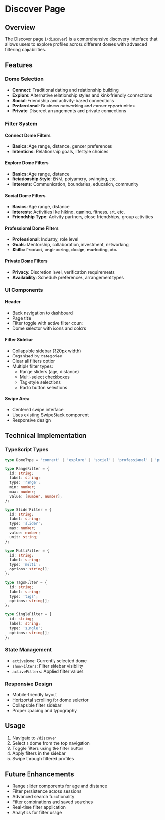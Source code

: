 # Discover Page

## Overview

The Discover page (`/discover`) is a comprehensive discovery interface that allows users to explore profiles across different domes with advanced filtering capabilities.

## Features

### Dome Selection
- **Connect**: Traditional dating and relationship building
- **Explore**: Alternative relationship styles and kink-friendly connections
- **Social**: Friendship and activity-based connections
- **Professional**: Business networking and career opportunities
- **Private**: Discreet arrangements and private connections

### Filter System

#### Connect Dome Filters
- **Basics**: Age range, distance, gender preferences
- **Intentions**: Relationship goals, lifestyle choices

#### Explore Dome Filters
- **Basics**: Age range, distance
- **Relationship Style**: ENM, polyamory, swinging, etc.
- **Interests**: Communication, boundaries, education, community

#### Social Dome Filters
- **Basics**: Age range, distance
- **Interests**: Activities like hiking, gaming, fitness, art, etc.
- **Friendship Type**: Activity partners, close friendships, group activities

#### Professional Dome Filters
- **Professional**: Industry, role level
- **Goals**: Mentorship, collaboration, investment, networking
- **Skills**: Product, engineering, design, marketing, etc.

#### Private Dome Filters
- **Privacy**: Discretion level, verification requirements
- **Availability**: Schedule preferences, arrangement types

### UI Components

#### Header
- Back navigation to dashboard
- Page title
- Filter toggle with active filter count
- Dome selector with icons and colors

#### Filter Sidebar
- Collapsible sidebar (320px width)
- Organized by categories
- Clear all filters option
- Multiple filter types:
  - Range sliders (age, distance)
  - Multi-select checkboxes
  - Tag-style selections
  - Radio button selections

#### Swipe Area
- Centered swipe interface
- Uses existing SwipeStack component
- Responsive design

## Technical Implementation

### TypeScript Types
```typescript
type DomeType = 'connect' | 'explore' | 'social' | 'professional' | 'private';

type RangeFilter = {
  id: string;
  label: string;
  type: 'range';
  min: number;
  max: number;
  value: [number, number];
};

type SliderFilter = {
  id: string;
  label: string;
  type: 'slider';
  max: number;
  value: number;
  unit: string;
};

type MultiFilter = {
  id: string;
  label: string;
  type: 'multi';
  options: string[];
};

type TagsFilter = {
  id: string;
  label: string;
  type: 'tags';
  options: string[];
};

type SingleFilter = {
  id: string;
  label: string;
  type: 'single';
  options: string[];
};
```

### State Management
- `activeDome`: Currently selected dome
- `showFilters`: Filter sidebar visibility
- `activeFilters`: Applied filter values

### Responsive Design
- Mobile-friendly layout
- Horizontal scrolling for dome selector
- Collapsible filter sidebar
- Proper spacing and typography

## Usage

1. Navigate to `/discover`
2. Select a dome from the top navigation
3. Toggle filters using the filter button
4. Apply filters in the sidebar
5. Swipe through filtered profiles

## Future Enhancements

- Range slider components for age and distance
- Filter persistence across sessions
- Advanced search functionality
- Filter combinations and saved searches
- Real-time filter application
- Analytics for filter usage 